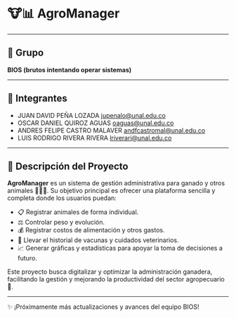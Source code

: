 # 🐮📊 **AgroManager**

---

## 👥 Grupo
**BIOS (brutos intentando operar sistemas)**

---

## 📧 Integrantes
- JUAN DAVID PEÑA LOZADA jupenalo@unal.edu.co
- OSCAR DANIEL QUIROZ AGUAS  oaguas@unal.edu.co
- ANDRES FELIPE CASTRO MALAVER andfcastromal@unal.edu.co
- LUIS RODRIGO RIVERA RIVERA lriverari@unal.edu.co
---

## 📌 Descripción del Proyecto
**AgroManager** es un sistema de gestión administrativa para ganado y otros animales 🐄🐑🐖. Su objetivo principal es ofrecer una plataforma sencilla y completa donde los usuarios puedan:

- 📋 Registrar animales de forma individual.
- ⚖️ Controlar peso y evolución.
- 💰 Registrar costos de alimentación y otros gastos.
- 💉 Llevar el historial de vacunas y cuidados veterinarios.
- 📈 Generar gráficas y estadísticas para apoyar la toma de decisiones a futuro.

Este proyecto busca digitalizar y optimizar la administración ganadera, facilitando la gestión y mejorando la productividad del sector agropecuario 🌱.

---

✨ ¡Próximamente más actualizaciones y avances del equipo BIOS!


